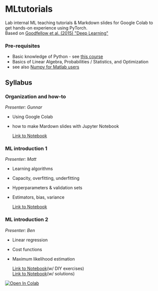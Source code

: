 # MLtutorials
Lab internal ML teaching tutorials & Markdown slides for Google Colab to get hands-on experience using PyTorch.  
Based on [Goodfellow et al. (2015) "Deep Learning"](http://www.deeplearningbook.org/)

### Pre-requisites
* Basic knowledge of Python - see [this course](https://www.coursera.org/learn/python-programming-introduction)
* Basics of Linear Algebra, Probabilities / Statistics, and Optimization
* see also [Numpy for Matlab users](https://docs.scipy.org/doc/numpy/user/numpy-for-matlab-users.html)

## Syllabus
### Organization and how-to
_Presenter: Gunnar_  
* Using Google Colab
* how to make Mardown slides with Jupyter Notebook  

   [Link to Notebook](./week0_setup.ipynb) 

### ML introduction 1
_Presenter: Matt_  
* Learning algorithms
* Capacity, overfitting, underfitting
* Hyperparameters & validation sets
* Estimators, bias, variance  

   [Link to Notebook](./week1.ipynb)

### ML introduction 2
_Presenter: Ben_  
* Linear regression
* Cost functions
* Maximum likelihood estimation

   [Link to Notebook](./week2_participant.ipynb)(w/ DIY exercises)  
   [Link to Notebook](./week2.ipynb)(w/ solutions)

[![Open In Colab](https://colab.research.google.com/assets/colab-badge.svg)](https://colab.research.google.com/github/BlohmLab/MLtutorials/blob/week3/week2.ipynb)
